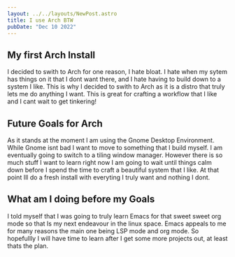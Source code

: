 ```yaml
---
layout: ../../layouts/NewPost.astro
title: I use Arch BTW
pubDate: "Dec 10 2022"
---
```

## My first Arch Install
I decided to swith to Arch for one reason, I hate bloat. I hate when my sytem has things on it that I dont want there, and I hate having to build down to a system I like. This is why I decided to swith to Arch as it is a distro that truly lets me do anything I want. This is great for crafting a workflow that I like and I cant wait to get tinkering!
## Future Goals for Arch
As it stands at the moment I am using the Gnome Desktop Environment. While Gnome isnt bad I want to move to something that I build myself. I am eventually going to switch to a tiling window manager. However there is so much stuff I want to learn right now I am going to wait until things calm down before I spend the time to craft a beautiful system that I like. At that point Ill do a fresh install with everyting I truly want and nothing I dont.
## What am I doing before my Goals
I told myself that I was going to truly learn Emacs for that sweet sweet org mode so that Is my next endeavour in the linux space. Emacs appeals to me for many reasons the main one being LSP mode and org mode. So hopefullly I will have time to learn after I get some more projects out, at least thats the plan.